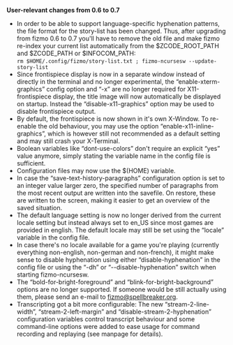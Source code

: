 

**User-relevant changes from 0.6 to 0.7**



 - In order to be able to support language-specific hyphenation patterns, the file format for the story-list has been changed. Thus, after upgrading from fizmo 0.6 to 0.7 you'll have to remove the old file and make fizmo re-index your current list automatically from the $ZCODE_ROOT_PATH and $ZCODE_PATH or $INFOCOM_PATH:  
   `rm $HOME/.config/fizmo/story-list.txt ; fizmo-ncursesw --update-story-list`
 - Since frontispiece display is now in a separate window instead of directly in the terminal and no longer experimental, the “enable-xterm-graphics” config option and “-x” are no longer required for X11-frontispiece display, the title image will now automatically be displayed on startup. Instead the “disable-x11-graphics” option may be used to disable frontispiece output.
 - By default, the frontispiece is now shown in it's own X-Window. To re-enable the old behaviour, you may use the option “enable-x11-inline-graphics”, which is however still not recommended as a default setting and may still crash your X-Terminal.
 - Boolean variables like “dont-use-colors” don't require an explicit “yes” value anymore, simply stating the variable name in the config file is sufficient.
 - Configuration files may now use the $(HOME) variable.
 -  In case the “save-text-history-paragraphs” configuration option is set to an integer value larger zero, the specified number of paragraphs from the most recent output are written into the savefile. On restore, these are written to the screen, making it easier to get an overview of the saved situation.
 - The default language setting is now no longer derived from the current locale setting but instead always set to en_US since most games are provided in english. The default locale may still be set using the “locale” variable in the config file.
 - In case there's no locale available for a game you're playing (currently everything non-english, non-german and non-french), it might make sense to disable hyphenation using either “disable-hyphenation” in the config file or using the “-dh” or “--disable-hyphenation” switch when starting fizmo-ncursesw.
 - The “bold-for-bright-foreground” and “blink-for-bright-background” options are no longer supported. If someone would be still actually using them, please send an e-mail to [fizmo@spellbreaker.org](mailto:fizmo@spellbreaker.org).
 - Transcripting got a bit more configurable: The new “stream-2-line-width”, “stream-2-left-margin” and “disable-stream-2-hyphenation” configuration variables control transcript behaviour and some command-line options were added to ease usage for command recording and replaying (see manpage for details).


